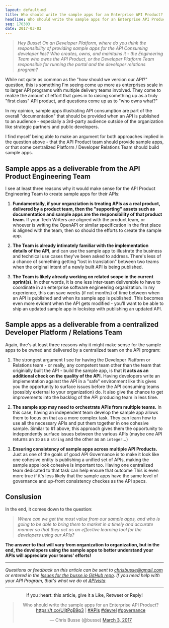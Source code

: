 ```yaml
---
layout: default-md
title: Who should write the sample apps for an Enterprise API Product?
headline: Who should write the sample apps for an Enterprise API Product?
seq: 170303
date: 2017-03-03
---
```


> *Hey Busse! On an Developer Platform, where do you think the responsibility of providing sample apps for the API Consuming developer lies? Who creates, owns, and maintains it - the Engineering Team who owns the API Product, or the Developer Platform Team responsible for running the portal and the developer relations program?*

While not quite as common as the "how should we version our API?" question, this is something I'm seeing come up more as enterprises scale in to larger API programs with multiple delivery teams involved. They come to realize the amount of effort that goes in to raising something up as a truly "first class" API product, and questions come up as to "who owns what?"

In my opinion, sample apps illustrating API consumption are part of the overall "documentation" that should be provided when an API is published to an audience - especially a 3rd-party audience outside of the organization like strategic partners and public developers.

I find myself being able to make an argument for both approaches implied in the question above - that the API Product team should provide sample apps, or that some centralized Platform / Developer Relations Team should build sample apps.

## Sample apps as a deliverable from the API Product Engineering Team

I see at least three reasons why it would make sense for the API Product Engineering Team to create sample apps for their APIs:

  1. **Fundamentally, if your organziation is treating APIs as a real product, delivered by a product team, then the "supporting" assets such as documentation and sample apps are the responsibility of that product team.** If your Tech Writers are aligned with the product team, or whoever is writing the OpenAPI or similar specification in the first place is aligned with the team, then so should the efforts to create the sample app.

  2. **The Team is already intimately familiar with the implementation details of the API**, and can use the sample app to illustrate the business and technical use cases they've been asked to address. There's less of a chance of something getting "lost in translation" between two teams when the original intent of a newly built API is being published.

  3. **The Team is likely already working on related scope in the current sprint(s).** In other words, it is one less inter-team deliverable to have to coordinate in an enterprise software engineering organization. In my experience, this can save weeks (if not months) of time between when an API is published and when its sample app is published. This becomes even more evident when the API gets modified - you'll want to be able to ship an updated sample app in lockstep with publishing an updated API.


## Sample apps as a deliverable from a centralized Developer Platform / Relations Team

Again, thre's at least three reasons why it might make sense for the sample apps to be owned and delivered by a centralized team on the API program:

  1. The strongest argument I see for having the Developer Platform or Relations team - or really, any competent team other than the team that originially built the API - build the sample app, is that **it acts as an additional check on the quality of the API.** Having developers write an implementation against the API in a "safe" environment like this gives you the opportunity to surface issues before the API consuming teams (possibly external to your organization) do. It also give the chance to get improvements into the backlog of the API producing team in less time.

  2. **The sample app may need to orchestrate APIs from multiple teams.** In this case, having an independent team develop the sample app allows them to focus on that as a more complex task. They can learn how to use all the necessary APIs and put them together in one cohesive sample. Similar to #1 above, this approach gives them the opportunity to independently surface issues between the various APIs (maybe one API returns an `ID` as a `string` and the other as an `integer`...)

  3. **Ensuring consistency of sample apps across multiple API Products.** Just as one of the goals of good API Governance is to make it look like one cohesive entity is publishing a unified set of APIs, making the sample apps look cohesive is important too. Having one centralized team dedicated to that task can help ensure that outcome This is even more true if it's less likely that the sample apps have the same level of governance and up-front consistency checkes as the API specs.

## Conslusion

In the end, it comes down to the question: 

> *Where can we get the most value from our sample apps, and who is going to be able to bring them to market in a timely and accurate manner so that they act as an effective learning tool for the developers using our APIs?*

**The answer to that will vary from organization to organization, but in the end, the developers using the sample apps to better understand your APIs will appreciate your teams' efforts!**

---

*Questions or feedback on this article can be sent to <a href="mailto:chrisbusse@gmail.com">chrisbusse@gmail.com</a> or entered in the <a href="https://github.com/busse/busse-io/issues">Issues for the busse.io GitHub repo</a>. If you need help with your API Program, that's what we do at <a href="http://apivista.com">APIvista</a>.*

---

<p align="center">
If you :heart: this article, give it a Like, Retweet or Reply!

<blockquote class="twitter-tweet" data-lang="en" align="center"><p lang="en" dir="ltr">Who should write the sample apps for an Enterprise API Product? <a href="https://t.co/UljtPgB9p3">https://t.co/UljtPgB9p3</a> | <a href="https://twitter.com/hashtag/APIs?src=hash">#APIs</a> <a href="https://twitter.com/hashtag/devrel?src=hash">#devrel</a> <a href="https://twitter.com/hashtag/governance?src=hash">#governance</a></p>&mdash; Chris Busse (@busse) <a href="https://twitter.com/busse/status/837652745138102272">March 3, 2017</a></blockquote>
<script async src="//platform.twitter.com/widgets.js" charset="utf-8"></script>
</p>